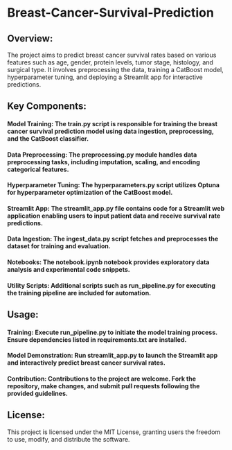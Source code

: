 # Breast-Cancer-Survival-Prediction

## Overview:

The project aims to predict breast cancer survival rates based on various features such as age, gender, protein levels, tumor stage, histology, and surgical type. It involves preprocessing the data, training a CatBoost model, hyperparameter tuning, and deploying a Streamlit app for interactive predictions.

## Key Components:

#### Model Training: The train.py script is responsible for training the breast cancer survival prediction model using data ingestion, preprocessing, and the CatBoost classifier.

#### Data Preprocessing: The preprocessing.py module handles data preprocessing tasks, including imputation, scaling, and encoding categorical features.

#### Hyperparameter Tuning: The hyperparameters.py script utilizes Optuna for hyperparameter optimization of the CatBoost model.

#### Streamlit App: The streamlit_app.py file contains code for a Streamlit web application enabling users to input patient data and receive survival rate predictions.

#### Data Ingestion: The ingest_data.py script fetches and preprocesses the dataset for training and evaluation.

#### Notebooks: The notebook.ipynb notebook provides exploratory data analysis and experimental code snippets.

#### Utility Scripts: Additional scripts such as run_pipeline.py for executing the training pipeline are included for automation.

## Usage:

#### Training: Execute run_pipeline.py to initiate the model training process. Ensure dependencies listed in requirements.txt are installed.

#### Model Demonstration: Run streamlit_app.py to launch the Streamlit app and interactively predict breast cancer survival rates.

#### Contribution: Contributions to the project are welcome. Fork the repository, make changes, and submit pull requests following the provided guidelines.

## License:
This project is licensed under the MIT License, granting users the freedom to use, modify, and distribute the software.
